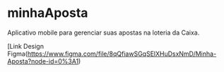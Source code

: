 # minhaAposta
Aplicativo mobile para gerenciar suas apostas na loteria da Caixa.

[Link Design Figma(https://www.figma.com/file/8qQfiawSGqSElXHuDsxNmD/Minha-Aposta?node-id=0%3A1)
